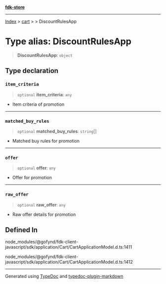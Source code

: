 [**fdk-store**](../../../README.md)
***

[Index](../../../API.md) > [cart](../../README.md) > [<internal>](../README.md) > DiscountRulesApp

# Type alias: DiscountRulesApp

> **DiscountRulesApp**: `object`

## Type declaration

### `item_criteria`

> `optional` **item\_criteria**: `any`

- Item criteria of promotion

***

### `matched_buy_rules`

> `optional` **matched\_buy\_rules**: `string`[]

- Matched buy rules for promotion

***

### `offer`

> `optional` **offer**: `any`

- Offer for promotion

***

### `raw_offer`

> `optional` **raw\_offer**: `any`

- Raw offer details for promotion

## Defined In

node\_modules/@gofynd/fdk-client-javascript/sdk/application/Cart/CartApplicationModel.d.ts:1411

node\_modules/@gofynd/fdk-client-javascript/sdk/application/Cart/CartApplicationModel.d.ts:1412

***
Generated using [TypeDoc](https://typedoc.org/) and [typedoc-plugin-markdown](https://www.npmjs.com/package/typedoc-plugin-markdown)
